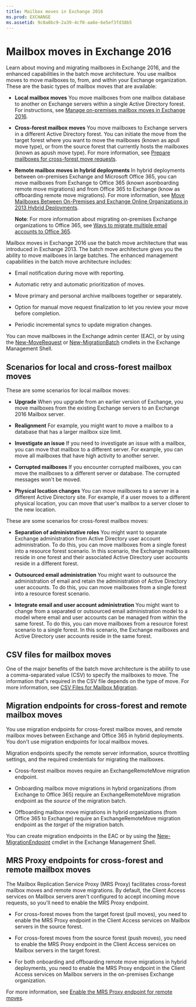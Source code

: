 ```yaml
---
title: Mailbox moves in Exchange 2016
ms.prod: EXCHANGE
ms.assetid: 9c0a0bc9-2a39-4cf0-aa6e-6e5ef3fd38b5
---
```



# Mailbox moves in Exchange 2016
Learn about moving and migrating mailboxes in Exchange 2016, and the enhanced capabilities in the batch move architecture.
You use mailbox moves to move mailboxes to, from, and within your Exchange organization. These are the basic types of mailbox moves that are available:
  
    
    


- **Local mailbox moves** You move mailboxes from one mailbox database to another on Exchange servers within a single Active Directory forest. For instructions, see [Manage on-premises mailbox moves in Exchange 2016](manage-on-premises-mailbox-moves-in-exchange-2016.md).
    
  
- **Cross-forest mailbox moves** You move mailboxes to Exchange servers in a different Active Directory forest. You can initiate the move from the target forest where you want to move the mailboxes (known as apull move type), or from the source forest that currently hosts the mailboxes (known as apush move type). For more information, see [Prepare mailboxes for cross-forest move requests](prepare-mailboxes-for-cross-forest-move-requests.md).
    
  
- **Remote mailbox moves in hybrid deployments** In hybrid deployments between on-premises Exchange and Microsoft Office 365, you can move mailboxes from Exchange to Office 365 (known asonboarding remote move migrations) and from Office 365 to Exchange (know as offboarding remote move migrations). For more information, see  [Move Mailboxes Between On-Premises and Exchange Online Organizations in 2013 Hybrid Deployments](http://technet.microsoft.com/library/d6289f7b-f67e-48db-9570-9fd3c9547548.aspx).
    
    **Note**: For more information about migrating on-premises Exchange organizations to Office 365, see  [Ways to migrate multiple email accounts to Office 365](https://go.microsoft.com/fwlink/p/?LinkID=524030).
    
  

Mailbox moves in Exchange 2016 use the batch move architecture that was introduced in Exchange 2013. The batch move architecture gives you the ability to move mailboxes in large batches. The enhanced management capabilities in the batch move architecture includes:
  
    
    


- Email notification during move with reporting.
    
  
- Automatic retry and automatic prioritization of moves.
    
  
- Move primary and personal archive mailboxes together or separately.
    
  
- Option for manual move request finalization to let you review your move before completion.
    
  
- Periodic incremental syncs to update migration changes.
    
  
You can move mailboxes in the Exchange admin center (EAC), or by using the  [New-MoveRequest](http://technet.microsoft.com/library/c28ca2ce-963f-4676-81c3-cef3c290ee7b.aspx) or [New-MigrationBatch](http://technet.microsoft.com/library/4f797f11-e4ef-48f9-83ab-dda8a3f61e2b.aspx) cmdlets in the Exchange Management Shell.
## Scenarios for local and cross-forest mailbox moves

These are some scenarios for local mailbox moves:
  
    
    

- **Upgrade** When you upgrade from an earlier version of Exchange, you move mailboxes from the existing Exchange servers to an Exchange 2016 Mailbox server.
    
  
- **Realignment** For example, you might want to move a mailbox to a database that has a larger mailbox size limit.
    
  
- **Investigate an issue** If you need to investigate an issue with a mailbox, you can move that mailbox to a different server. For example, you can move all mailboxes that have high activity to another server.
    
  
- **Corrupted mailboxes** If you encounter corrupted mailboxes, you can move the mailboxes to a different server or database. The corrupted messages won't be moved.
    
  
- **Physical location changes** You can move mailboxes to a server in a different Active Directory site. For example, if a user moves to a different physical location, you can move that user's mailbox to a server closer to the new location.
    
  
These are some scenarios for cross-forest mailbox moves:
  
    
    

- **Separation of administrative roles** You might want to separate Exchange administration from Active Directory user account administration. To do this, you can move mailboxes from a single forest into a resource forest scenario. In this scenario, the Exchange mailboxes reside in one forest and their associated Active Directory user accounts reside in a different forest.
    
  
- **Outsourced email administration** You might want to outsource the administration of email and retain the administration of Active Directory user accounts. To do this, you can move mailboxes from a single forest into a resource forest scenario.
    
  
- **Integrate email and user account administration** You might want to change from a separated or outsourced email administration model to a model where email and user accounts can be managed from within the same forest. To do this, you can move mailboxes from a resource forest scenario to a single forest. In this scenario, the Exchange mailboxes and Active Directory user accounts reside in the same forest.
    
  

## CSV files for mailbox moves

One of the major benefits of the batch move architecture is the ability to use a comma-separated value (CSV) to specify the mailboxes to move. The information that's required in the CSV file depends on the type of move. For more information, see  [CSV Files for Mailbox Migration](http://technet.microsoft.com/library/e67b3455-3946-4335-b80c-97823c76ac54.aspx).
  
    
    

## Migration endpoints for cross-forest and remote mailbox moves

You use migration endpoints for cross-forest mailbox moves, and remote mailbox moves between Exchange and Office 365 in hybrid deployments. You don't use migration endpoints for local mailbox moves.
  
    
    
Migration endpoints specify the remote server information, source throttling settings, and the required credentials for migrating the mailboxes.
  
    
    

- Cross-forest mailbox moves require an ExchangeRemoteMove migration endpoint.
    
  
- Onboarding mailbox move migrations in hybrid organizations (from Exchange to Office 365) require an ExchangeRemoteMove migration endpoint as the  *source*  of the migration batch.
    
  
- Offboarding mailbox move migrations in hybrid organizations (from Office 365 to Exchange) require an ExchangeRemoteMove migration endpoint as the  *target*  of the migration batch.
    
  
You can create migration endpoints in the EAC or by using the  [New-MigrationEndpoint](http://technet.microsoft.com/library/0383b4ea-10df-4e1d-9470-2eeb9fd1ea68.aspx) cmdlet in the Exchange Management Shell.
  
    
    

## MRS Proxy endpoints for cross-forest and remote mailbox moves

The Mailbox Replication Service Proxy (MRS Proxy) facilitates cross-forest mailbox moves and remote move migrations. By default, the Client Access services on Mailbox servers aren't configured to accept incoming move requests, so you'll need to enable the MRS Proxy endpoint.
  
    
    

-  For cross-forest moves from the target forest (pull moves), you need to enable the MRS Proxy endpoint in the Client Access services on Mailbox servers in the source forest.
    
  
- For cross-forest moves from the source forest (push moves), you need to enable the MRS Proxy endpoint in the Client Access services on Mailbox servers in the target forest.
    
  
- For both onboarding and offboarding remote move migrations in hybrid deployments, you need to enable the MRS Proxy endpoint in the Client Access services on Mailbox servers in the on-premises Exchange organization.
    
  
For more information, see  [Enable the MRS Proxy endpoint for remote moves](enable-the-mrs-proxy-endpoint-for-remote-moves.md).
  
    
    

